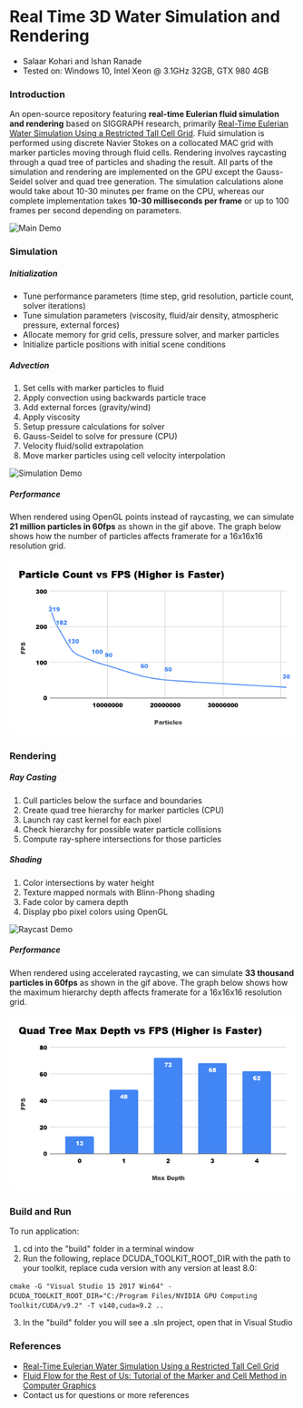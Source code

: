 Real Time 3D Water Simulation and Rendering
=========================

* Salaar Kohari and Ishan Ranade
* Tested on: Windows 10, Intel Xeon @ 3.1GHz 32GB, GTX 980 4GB

### Introduction

An open-source repository featuring **real-time Eulerian fluid simulation and rendering** based on SIGGRAPH research, primarily [Real-Time Eulerian Water Simulation Using a Restricted Tall Cell Grid](http://matthias-mueller-fischer.ch/publications/tallCells.pdf). Fluid simulation is performed using discrete Navier Stokes on a collocated MAC grid with marker particles moving through fluid cells. Rendering involves raycasting through a quad tree of particles and shading the result. All parts of the simulation and rendering are implemented on the GPU except the Gauss-Seidel solver and quad tree generation. The simulation calculations alone would take about 10-30 minutes per frame on the CPU, whereas our complete implementation takes **10-30 milliseconds per frame** or up to 100 frames per second depending on parameters.

![Main Demo](img/raycast.gif)

### Simulation

##### Initialization

- Tune performance parameters (time step, grid resolution, particle count, solver iterations)
- Tune simulation parameters (viscosity, fluid/air density, atmospheric pressure, external forces)
- Allocate memory for grid cells, pressure solver, and marker particles
- Initialize particle positions with initial scene conditions

##### Advection

1. Set cells with marker particles to fluid
2. Apply convection using backwards particle trace
3. Add external forces (gravity/wind)
4. Apply viscosity
5. Setup pressure calculations for solver
6. Gauss-Seidel to solve for pressure (CPU)
7. Velocity fluid/solid extrapolation
8. Move marker particles using cell velocity interpolation

![Simulation Demo](img/opengl.gif)

##### Performance

When rendered using OpenGL points instead of raycasting, we can simulate **21 million particles in 60fps** as shown in the gif above. The graph below shows how the number of particles affects framerate for a 16x16x16 resolution grid.

![Simulation Performance](img/simperformance.png)

### Rendering

##### Ray Casting

1. Cull particles below the surface and boundaries
2. Create quad tree hierarchy for marker particles (CPU)
3. Launch ray cast kernel for each pixel
4. Check hierarchy for possible water particle collisions
5. Compute ray-sphere intersections for those particles

##### Shading

1. Color intersections by water height
2. Texture mapped normals with Blinn-Phong shading
3. Fade color by camera depth
4. Display pbo pixel colors using OpenGL

![Raycast Demo](img/raycast2.gif)

##### Performance

When rendered using accelerated raycasting, we can simulate **33 thousand particles in 60fps** as shown in the gif above. The graph below shows how the maximum hierarchy depth affects framerate for a 16x16x16 resolution grid.

![Ray Cast Performance](img/rayperformance.png)

### Build and Run

To run application:

1) cd into the "build" folder in a terminal window
2) Run the following, replace DCUDA_TOOLKIT_ROOT_DIR with the path to your toolkit, replace cuda version with any version at least 8.0:

`cmake -G "Visual Studio 15 2017 Win64" -DCUDA_TOOLKIT_ROOT_DIR="C:/Program Files/NVIDIA GPU Computing Toolkit/CUDA/v9.2" -T v140,cuda=9.2 ..`

3) In the "build" folder you will see a .sln project, open that in Visual Studio

### References

- [Real-Time Eulerian Water Simulation Using a Restricted Tall Cell Grid](http://matthias-mueller-fischer.ch/publications/tallCells.pdf)
- [Fluid Flow for the Rest of Us: Tutorial of the Marker and Cell Method in
Computer Graphics](https://pdfs.semanticscholar.org/9d47/1060d6c48308abcc98dbed850a39dbfea683.pdf)
- Contact us for questions or more references
